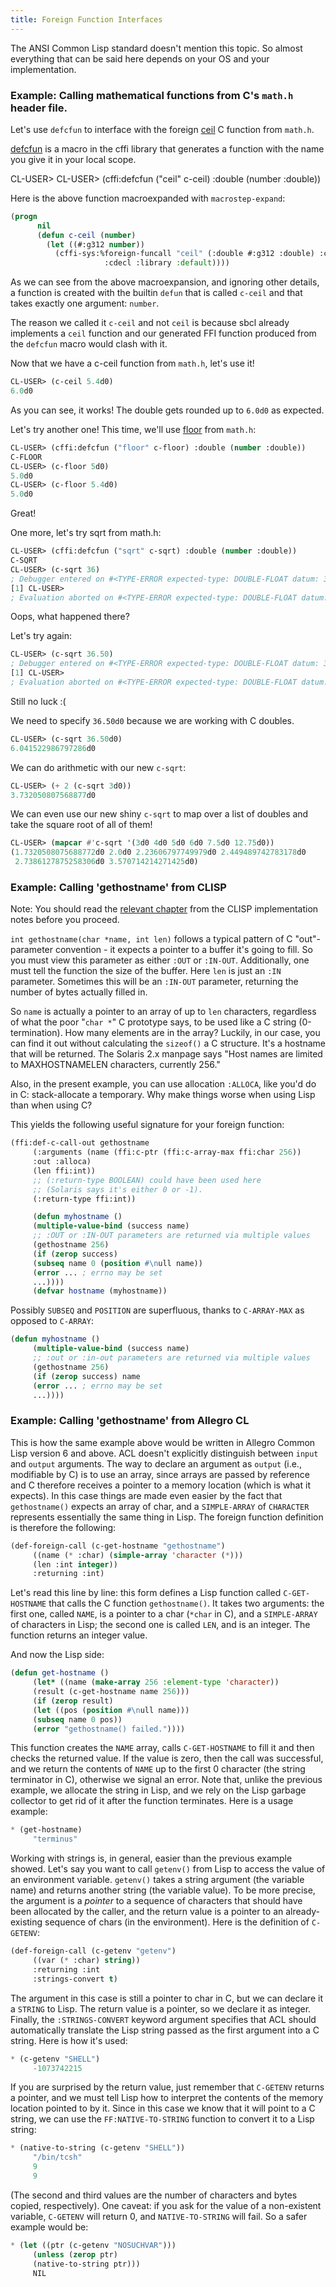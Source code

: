 ```yaml
---
title: Foreign Function Interfaces
---
```


The ANSI Common Lisp standard doesn't mention this topic. So almost everything that can be said here depends on your OS and your implementation.

### Example: Calling mathematical functions from C's `math.h` header file.
 
Let's use `defcfun` to interface with the foreign [ceil](https://en.cppreference.com/w/c/numeric/math/ceil) C function from `math.h`.

[defcfun](https://cffi.common-lisp.dev/manual/html_node/defcfun.html) is a macro in the cffi library that generates a function with the name you give it in your local scope.

CL-USER> CL-USER> (cffi:defcfun ("ceil" c-ceil) :double (number :double))

Here is the above function macroexpanded with `macrostep-expand`:

~~~lisp
(progn
	  nil
	  (defun c-ceil (number)
	    (let ((#:g312 number))
	      (cffi-sys:%foreign-funcall "ceil" (:double #:g312 :double) :convention
					 :cdecl :library :default))))
~~~

As we can see from the above macroexpansion, and ignoring other details, a function is created with the builtin `defun` that is called `c-ceil` and that takes exactly one argument: `number`.

The reason we called it `c-ceil` and not `ceil` is because sbcl already implements a `ceil` function and our generated FFI function produced from the `defcfun` macro would clash with it.

Now that we have a c-ceil function from `math.h`, let's use it!

~~~lisp
CL-USER> (c-ceil 5.4d0)
6.0d0
~~~

As you can see, it works! The double gets rounded up to `6.0d0` as expected.

Let's try another one! This time, we'll use [floor](https://en.cppreference.com/w/c/numeric/math/floor) from `math.h`:

~~~lisp
CL-USER> (cffi:defcfun ("floor" c-floor) :double (number :double))
C-FLOOR
CL-USER> (c-floor 5d0)
5.0d0
CL-USER> (c-floor 5.4d0)
5.0d0
~~~

Great!

One more, let's try sqrt from math.h:

~~~lisp
CL-USER> (cffi:defcfun ("sqrt" c-sqrt) :double (number :double))
C-SQRT
CL-USER> (c-sqrt 36)
; Debugger entered on #<TYPE-ERROR expected-type: DOUBLE-FLOAT datum: 36>
[1] CL-USER> 
; Evaluation aborted on #<TYPE-ERROR expected-type: DOUBLE-FLOAT datum: 36>
~~~

Oops, what happened there?

Let's try again:

~~~lisp
CL-USER> (c-sqrt 36.50)
; Debugger entered on #<TYPE-ERROR expected-type: DOUBLE-FLOAT datum: 36.5>
[1] CL-USER> 
; Evaluation aborted on #<TYPE-ERROR expected-type: DOUBLE-FLOAT datum: 36.5>
~~~

Still no luck :(

We need to specify `36.50d0` because we are working with C doubles.

~~~lisp
CL-USER> (c-sqrt 36.50d0)
6.041522986797286d0
~~~

We can do arithmetic with our new `c-sqrt`:

~~~lisp
CL-USER> (+ 2 (c-sqrt 3d0))
3.732050807568877d0
~~~

We can even use our new shiny `c-sqrt` to map over a list of doubles and take the square root of all of them!

~~~lisp
CL-USER> (mapcar #'c-sqrt '(3d0 4d0 5d0 6d0 7.5d0 12.75d0))
(1.7320508075688772d0 2.0d0 2.23606797749979d0 2.449489742783178d0
 2.7386127875258306d0 3.570714214271425d0)
~~~

<a name="clisp-gethost"></a>

### Example: Calling 'gethostname' from CLISP

Note: You should read the [relevant chapter](http://clisp.sourceforge.net/impnotes.html#dffi) from the CLISP implementation notes before you proceed.

`int gethostname(char *name, int len)` follows a typical pattern of C "out"-parameter convention - it expects a pointer to a buffer it's going to fill. So you must view this parameter as either `:OUT` or `:IN-OUT`. Additionally, one must tell the function the size of the buffer. Here `len` is just an `:IN` parameter. Sometimes this will be an `:IN-OUT` parameter, returning the number of bytes actually filled in.

So `name` is actually a pointer to an array of up to `len` characters, regardless of what the poor "`char *`" C prototype says, to be used like a C string (0-termination). How many elements are in the array? Luckily, in our case, you can find it out without calculating the `sizeof()` a C structure. It's a hostname that will be returned. The Solaris 2.x manpage says "Host names are limited to MAXHOSTNAMELEN characters, currently 256."

Also, in the present example, you can use allocation `:ALLOCA`, like you'd do in C: stack-allocate a temporary. Why make things worse when using Lisp than when using C?

This yields the following useful signature for your foreign function:

~~~lisp
(ffi:def-c-call-out gethostname
     (:arguments (name (ffi:c-ptr (ffi:c-array-max ffi:char 256))
     :out :alloca)
     (len ffi:int))
     ;; (:return-type BOOLEAN) could have been used here
     ;; (Solaris says it's either 0 or -1).
     (:return-type ffi:int))

     (defun myhostname ()
     (multiple-value-bind (success name)
     ;; :OUT or :IN-OUT parameters are returned via multiple values
     (gethostname 256)
     (if (zerop success)
     (subseq name 0 (position #\null name))
     (error ... ; errno may be set
     ...))))
     (defvar hostname (myhostname))
~~~

Possibly `SUBSEQ` and `POSITION` are superfluous, thanks to `C-ARRAY-MAX` as opposed to `C-ARRAY`:

~~~lisp
(defun myhostname ()
     (multiple-value-bind (success name)
     ;; :out or :in-out parameters are returned via multiple values
     (gethostname 256)
     (if (zerop success) name
     (error ... ; errno may be set
     ...))))
~~~

<a name="alisp-gethost"></a>

### Example: Calling 'gethostname' from Allegro CL

This is how the same example above would be written in Allegro Common Lisp version 6 and above. ACL doesn't explicitly distinguish between `input` and `output` arguments. The way to declare an argument as `output` (i.e., modifiable by C) is to use an array, since arrays are passed by reference and C therefore receives a pointer to a memory location (which is what it expects). In this case things are made even easier by the fact that `gethostname()` expects an array of char, and a `SIMPLE-ARRAY` of `CHARACTER` represents essentially the same thing in Lisp. The foreign function definition is therefore the following:

~~~lisp
(def-foreign-call (c-get-hostname "gethostname")
     ((name (* :char) (simple-array 'character (*)))
     (len :int integer))
     :returning :int)
~~~

Let's read this line by line: this form defines a Lisp function called `C-GET-HOSTNAME` that calls the C function `gethostname()`. It takes two arguments: the first one, called `NAME`, is a pointer to a char (`*char` in C), and a `SIMPLE-ARRAY` of characters in Lisp; the second one is called `LEN`, and is an integer. The function returns an integer value.

And now the Lisp side:

~~~lisp
(defun get-hostname ()
     (let* ((name (make-array 256 :element-type 'character))
     (result (c-get-hostname name 256)))
     (if (zerop result)
     (let ((pos (position #\null name)))
     (subseq name 0 pos))
     (error "gethostname() failed."))))
~~~

This function creates the `NAME` array, calls `C-GET-HOSTNAME` to fill it and then checks the returned value. If the value is zero, then the call was successful, and we return the contents of `NAME` up to the first 0 character (the string terminator in C), otherwise we signal an error. Note that, unlike the previous example, we allocate the string in Lisp, and we rely on the Lisp garbage collector to get rid of it after the function terminates. Here is a usage example:

~~~lisp
* (get-hostname)
     "terminus"
~~~

Working with strings is, in general, easier than the previous example showed. Let's say you want to call `getenv()` from Lisp to access the value of an environment variable. `getenv()` takes a string argument (the variable name) and returns another string (the variable value). To be more precise, the argument is a _pointer_ to a sequence of characters that should have been allocated by the caller, and the return value is a pointer to an already-existing sequence of chars (in the environment). Here is the definition of `C-GETENV`:

~~~lisp
(def-foreign-call (c-getenv "getenv")
     ((var (* :char) string))
     :returning :int
     :strings-convert t)
~~~

The argument in this case is still a pointer to char in C, but we can declare it a `STRING` to Lisp. The return value is a pointer, so we declare it as integer. Finally, the `:STRINGS-CONVERT` keyword argument specifies that ACL should automatically translate the Lisp string passed as the first argument into a C string. Here is how it's used:

~~~lisp
* (c-getenv "SHELL")
     -1073742215
~~~

If you are surprised by the return value, just remember that `C-GETENV` returns a pointer, and we must tell Lisp how to interpret the contents of the memory location pointed to by it. Since in this case we know that it will point to a C string, we can use the `FF:NATIVE-TO-STRING` function to convert it to a Lisp string:

~~~lisp
* (native-to-string (c-getenv "SHELL"))
     "/bin/tcsh"
     9
     9
~~~

(The second and third values are the number of characters and bytes copied, respectively). One caveat: if you ask for the value of a non-existent variable, `C-GETENV` will return 0, and `NATIVE-TO-STRING` will fail. So a safer example would be:

~~~lisp
* (let ((ptr (c-getenv "NOSUCHVAR")))
     (unless (zerop ptr)
     (native-to-string ptr)))
     NIL
~~~
